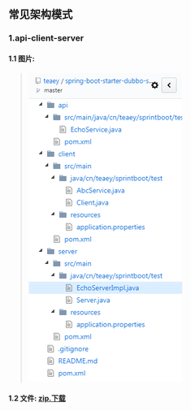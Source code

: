 ## 常见架构模式
### 1.api-client-server
#### 1.1 图片: 
>  ![架构](https://github.com/marionlxy/material/blob/master/%E6%9E%B6%E6%9E%84%E8%AE%BE%E8%AE%A1/spring/image/TIM%E6%88%AA%E5%9B%BE20180516180618.png)
#### 1.2 文件: [zip.下载](https://github.com/marionlxy/material/blob/master/%E6%9E%B6%E6%9E%84%E8%AE%BE%E8%AE%A1/spring/file/spring-boot-starter-dubbo-sample-master.zip)